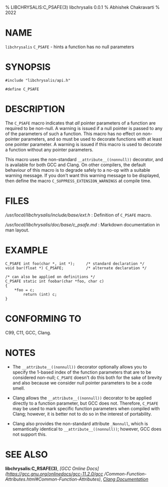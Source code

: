 % LIBCHRYSALIS:C_PSAFE(3) libchrysalis 0.0.1
% Abhishek Chakravarti
% 2022


# NAME

`libchrysalis` `C_PSAFE` - hints a function has no null parameters


# SYNOPSIS

```
#include "libchrysalis/api.h"

#define C_PSAFE
```

 
# DESCRIPTION

The `C_PSAFE` macro indicates that _all_ pointer parameters of a function are
required to be non-null. A warning is issued if a null pointer is passed to any
of the parameters of such a function. This macro has no effect on non-pointer
parameters, and so must be used to decorate functions with at least one pointer
parameter. A warning is issued if this macro is used to decorate a function
without any pointer parameters.

This macro uses the non-standard `__attribute__((nonnull))` decorator, and is
available for both GCC and Clang. On other compilers, the default behaviour of
this macro is to degrade safely to a no-op with a suitable warning message. If
you don't want this warning message to be displayed, then define the macro
`C_SUPPRESS_EXTENSION_WARNINGS` at compile time.


# FILES

*/usr/local/libchrysalis/include/base/ext.h*
:	Definition of `C_PSAFE` macro.

*/usr/local/libchrysalis/doc/base/c_psafe.md*
:	Markdown documentation in man layout.


# EXAMPLE

```
C_PSAFE int foo(char *, int *);     /* standard declaration */
void bar(float *) C_PSAFE;          /* alternate declaration */

/* can also be applied on definitions */
C_PSAFE static int foobar(char *foo, char c)
{
	*foo = c;
      	return (int) c;
}
```

# CONFORMING TO

C99, C11, GCC, Clang.


# NOTES

- The `__attribute__((nonnull))` decorator optionally allows you to
  specify the 1-based index of the function parameters that are to be
  considered non-null; `C_PSAFE` doesn't do this both for the sake of
  brevity and also because we consider null pointer parameters to be a
  code smell.

- Clang allows the `__attribute__((nonnull))` decorator to be applied
  directly to a function parameter, but GCC does not. Therefore,
  `C_PSAFE` may be used to mark specific function parameters when
  compiled with Clang; however, it is better not to do so in the
  interest of portability.

- Clang also provides the non-standard attribute `_Nonnull`, which is
  semantically identical to `__attribute__((nonnull))`; however, GCC
  does not support this.


# SEE ALSO

**libchrysalis:C_RSAFE(3)**, 
*[GCC Online Docs](https://gcc.gnu.org/onlinedocs/gcc-11.2.0/gcc
/Common-Function-Attributes.html#Common-Function-Attributes)*,
*[Clang Documentation](https://clang.llvm.org/docs/AttributeReference.html)*

